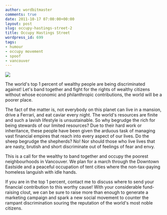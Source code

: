 ```yaml
---
author: wordbitmaster
comments: true
date: 2011-10-17 07:00:00+00:00
layout: post
slug: occupy-hastings-street-2
title: Occupy Hastings Street
wordpress_id: 699
tags:
- humour
- occupy movement
- spoof
- vancouver
---
```


![](http://media.tumblr.com/tumblr_lwh34qIL9J1qfn08u.jpg)




The world's top 1 percent of wealthy people are being discriminated  against! Let's band together and fight for the rights of wealthy  citizens without whose economic and philanthropic contributions, the  world will be a poorer place.




The fact of the matter is, not everybody on this planet can live  in a mansion, drive a Ferrari, and eat caviar every night. The world's  resources are finite and such a lavish lifestyle is unsustainable. So  why begrudge the rich for being stewards of our limited resources? Due  to their hard work or inheritance, these people have been given the  arduous task of managing vast financial empires that reach into every  aspect of our lives. Do the sheep begrudge the shepherds? No! Nor should  those who live lives that are nasty, brutish and short discriminate out  of feelings of fear and envy.




This is a call for the wealthy to band together and occupy the  poorest neighbourhoods in Vancouver. We plan for a march through the  Downtown Eastside and a peaceful occupation of tent cities where the  non-tax-paying homeless languish with idle hands.




If you are in the top 1 percent, contact me to discuss where to  send your financial contribution to this worthy cause! With your  considerable fund-raising clout, we can be sure to raise more than  enough to generate a marketing campaign and spark a new social movement  to counter the rampant discrimination souring the reputation of the  world's most noble citizens.
